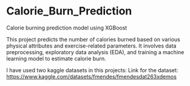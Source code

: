 # Calorie_Burn_Prediction
Calorie burning prediction model using XGBoost

This project predicts the number of calories burned based on various physical attributes and exercise-related parameters. 
It involves data preprocessing, exploratory data analysis (EDA), and training a machine learning model to estimate calorie burn.

I have used two kaggle datasets in this projects:
Link for the dataset: https://www.kaggle.com/datasets/fmendes/fmendesdat263xdemos
